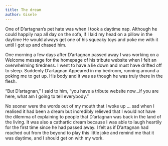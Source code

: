 ```yaml
---
title: The dream
author: Gisele
---
```


One of D’artagnan’s pet hate was when I took a daytime nap. Although he could happily nap all day on the sofa, if I laid my head on a pillow in the daytime He would always get one of his squeaky toys and poke me with it until I got up and chased him. 

One morning a few days after D’artagnan passed away I was working on a Welcome message for the homepage of his tribute website when I felt an overwhelming tiredness. I went to have a lie down and must have drifted off to sleep. Suddenly D’artagnan Appeared in my bedroom, running around a poking me to get up. His body and it was as though he was truly there in the flesh. 

“But D’artagnan,” I said to him, “you have a tribute website now…if you are here, what am I going to tell everybody.” 

No sooner were the words out of my mouth that I woke up ... sad when I realised it had been a dream but incredibly relieved that I would not have the dilemma of explaining to people that D’artagnan was back in the land of the living. It was also a cathartic dream because I was able to laugh heartily for the first time since he had passed away. I felt as if D’artagnan had reached out from the beyond to play this little joke and remind me that it was daytime, and I should get on with my work.
